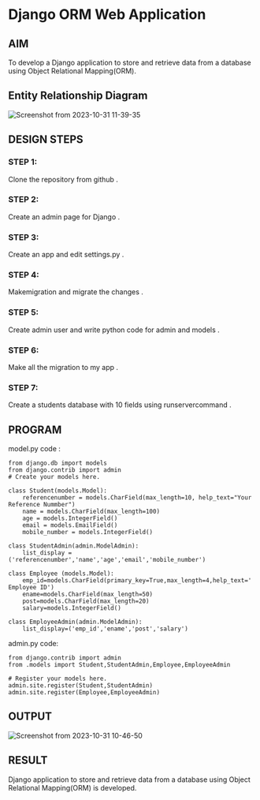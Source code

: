 # Django ORM Web Application

## AIM
To develop a Django application to store and retrieve data from a database using Object Relational Mapping(ORM).
## Entity Relationship Diagram
![Screenshot from 2023-10-31 11-39-35](https://github.com/SaravananPV3010/django-orm-app/assets/139754526/61384ad7-7a0f-4799-aaf9-32b7ec3f8913)

## DESIGN STEPS
### STEP 1:
   Clone the repository from github .

### STEP 2:
   Create an admin page for Django .

### STEP 3:
   Create an app and edit settings.py .

### STEP 4:
   Makemigration and migrate the changes .

### STEP 5:
   Create admin user and write python code for admin and models .

### STEP 6:
   Make all the migration to my app .

### STEP 7:
   Create a students database with 10 fields using runservercommand .

          
## PROGRAM

model.py code :
```
from django.db import models
from django.contrib import admin
# Create your models here.

class Student(models.Model):
    referencenumber = models.CharField(max_length=10, help_text="Your Reference Nummber")
    name = models.CharField(max_length=100)
    age = models.IntegerField()
    email = models.EmailField()
    mobile_number = models.IntegerField()
    
class StudentAdmin(admin.ModelAdmin):
    list_display = ('referencenumber','name','age','email','mobile_number')

class Employee (models.Model):
    emp_id=models.CharField(primary_key=True,max_length=4,help_text=' Employee ID')
    ename=models.CharField(max_length=50)
    post=models.CharField(max_length=20)
    salary=models.IntegerField()

class EmployeeAdmin(admin.ModelAdmin):
    list_display=('emp_id','ename','post','salary')
```
admin.py code:
```
from django.contrib import admin
from .models import Student,StudentAdmin,Employee,EmployeeAdmin

# Register your models here.
admin.site.register(Student,StudentAdmin)
admin.site.register(Employee,EmployeeAdmin)
```

## OUTPUT
![Screenshot from 2023-10-31 10-46-50](https://github.com/SaravananPV3010/django-orm-app/assets/139754526/5cd5fde0-2250-43f5-9ead-f7d3bf612b54)
## RESULT
Django application to store and retrieve data from a database using Object Relational Mapping(ORM) is developed.
